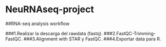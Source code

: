 # NeuRNAseq-project

##RNA-seq analysis workflow

###1.Realizar la descarga del rawdata (fastq).
###2.FastQC-Trimming-FastQC.
###3.Alignment with STAR y FastQC.
###4.Exportar data para R.
